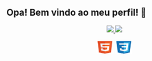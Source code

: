 ## Opa! Bem vindo ao meu perfil!  👋

 <div align="center">
    <a href="https://github.com/filipenevesz">
        <img height="150em" src="https://github-readme-stats.vercel.app/api?username=filipenevesz&show_icons=true&theme=dracula&include_all_commits=true&count_private=true&title_color=8904B1"/>
        <img height="150em" src="https://github-readme-stats.vercel.app/api/top-langs/?username=filipenevesz&layout=compact&langs_count=7&theme=dracula&title_color=8e42fe"/>
    </a>
</div>

<div style="display: inline_block" align="center"> <br>
<img align="center" alt="Filipe-HTML" height="30" width="40" src="https://raw.githubusercontent.com/devicons/devicon/master/icons/html5/html5-original.svg">
<img align="center" alt="Filipe-CSS" height="30" width="40" src="https://raw.githubusercontent.com/devicons/devicon/master/icons/css3/css3-original.svg">
</div>

  


  
  

